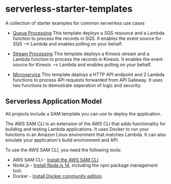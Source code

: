 # serverless-starter-templates
A collection of starter examples for common serverless use cases

* [Queue Processing](queue-processing-sqs-lambda)
This template deploys a SQS resource and a Lambda function to process the records in SQS. 
It enables the event source for SQS --> Lambda and enables polling on your behalf.

* [Stream Processing](stream-processing-kinesis-lambda)
This template deploys a Kinesis stream and a Lambda function to process the records in Kinesis. 
It enables the event source for Kinesis --> Lambda and enables polling on your behalf.

* [Microservice](microservice-api-lambda)
This template deploys a HTTP API endpoint and 2 Lambda functions to process API requests forwarded from API Gateway.
It uses two functions to demostrate seperation of logic and security.

## Serverless Application Model
All projects include a SAM template you can use to deploy the application.

The AWS SAM CLI is an extension of the AWS CLI that adds functionality for building and testing Lambda applications. It uses Docker to run your functions in an Amazon Linux environment that matches Lambda. It can also emulate your application's build environment and API.

To use the AWS SAM CLI, you need the following tools:

* AWS SAM CLI - [Install the AWS SAM CLI](https://docs.aws.amazon.com/serverless-application-model/latest/developerguide/serverless-sam-cli-install.html).
* Node.js - [Install Node.js 14](https://nodejs.org/en/), including the npm package management tool.
* Docker - [Install Docker community edition](https://hub.docker.com/search/?type=edition&offering=community).
